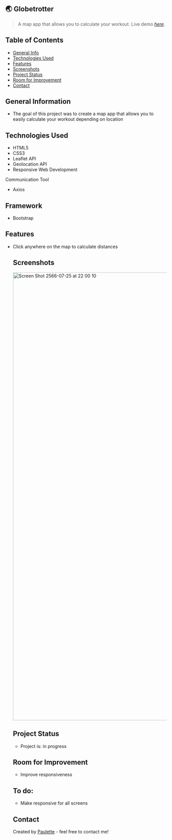 ## 🌏 Globetrotter
> A map app that allows you to calculate your workout.
> Live demo [_here_](visit-globetrotter.netlify.app).

## Table of Contents
* [General Info](#general-information)
* [Technologies Used](#technologies-used)
* [Features](#features)
* [Screenshots](#screenshots)
* [Project Status](#project-status)
* [Room for Improvement](#room-for-improvement)
* [Contact](#contact)


## General Information
<ul><li>The goal of this project was to create a map app that allows you to easily calculate your workout depending on location</li></ul>


## Technologies Used
<ul>
  <li>HTML5</li>
  <li>CSS3</li>
  <li>Leaflet API</li>
   <li>Geolocation API</li>
  <li>Responsive Web Development</li> </ul>
  
  
  Communication Tool
<ul>
  <li>Axios</li></ul>
  
 ## Framework 
<ul>
  <li>Bootstrap</li></ul>
  



## Features

<ul>
  <li>Click anywhere on the map to calculate distances</li>
 


## Screenshots
<img width="1395" alt="Screen Shot 2566-07-25 at 22 00 10" src="https://github.com/Paulette-Zaldivar-Flores/Globetrotter/assets/96970580/d01f9af1-0186-481b-a8c9-fad16d85e0f6">





## Project Status
<ul>
<li>Project is: in progress</li></ul>


## Room for Improvement
<ul>
  <li>Improve responsiveness</li></ul>



## To do:
<ul>
  <li>Make responsive for all screens</li></ul>


## Contact
Created by [Paulette](https://paulette-zaldivar-flores.netlify.app/) - feel free to contact me!
